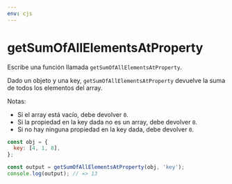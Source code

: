 ```yaml
---
env: cjs
---
```


# getSumOfAllElementsAtProperty

Escribe una función llamada `getSumOfAllElementsAtProperty`.

Dado un objeto y una key, `getSumOfAllElementsAtProperty` devuelve la suma de
todos los elementos del array.

Notas:

- Si el array está vacío, debe devolver `0`.
- Si la propiedad en la key dada no es un array, debe devolver `0`.
- Si no hay ninguna propiedad en la key dada, debe devolver `0`.

```js
const obj = {
  key: [4, 1, 8],
};

const output = getSumOfAllElementsAtProperty(obj, 'key');
console.log(output); // => 13
```
